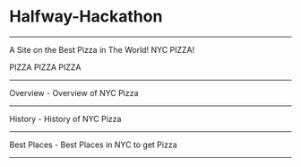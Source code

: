 # Halfway-Hackathon
<hr>
A Site on the Best Pizza in The World! 
NYC PIZZA!

PIZZA
PIZZA
PIZZA

<hr>

Overview - Overview of NYC Pizza

<hr>

History - History of NYC Pizza

<hr>

Best Places - Best Places in NYC to get Pizza

<hr>

